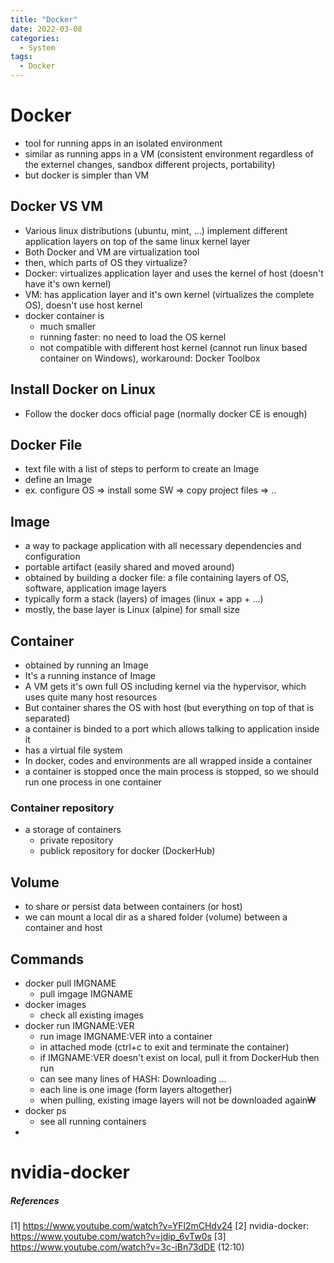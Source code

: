 ```yaml
---
title: "Docker"
date: 2022-03-08
categories:
  - System
tags:
  - Docker
---
```



# Docker
- tool for running apps in an isolated environment
- similar as running apps in a VM (consistent environment regardless of the externel changes, sandbox different projects, portability)
- but docker is simpler than VM

## Docker VS VM
- Various linux distributions (ubuntu, mint, ...) implement different application layers on top of the same linux kernel layer
- Both Docker and VM are virtualization tool
- then, which parts of OS they virtualize?
- Docker: virtualizes application layer and uses the kernel of host (doesn't have it's own kernel)
- VM: has application layer and it's own kernel (virtualizes the complete OS), doesn't use host kernel
- docker container is 
  * much smaller
  * running faster: no need to load the OS kernel 
  * not compatible with different host kernel (cannot run linux based container on Windows), workaround: Docker Toolbox

## Install Docker on Linux
- Follow the docker docs official page (normally docker CE is enough)


## Docker File
- text file with a list of steps to perform to create an Image
- define an Image
- ex. configure OS => install some SW => copy project files => ..

## Image
- a way to package application with all necessary dependencies and configuration
- portable artifact (easily shared and moved around)
- obtained by building a docker file: a file containing layers of OS, software, application image layers
- typically form a stack (layers) of images (linux + app + ...)
- mostly, the base layer is Linux (alpine) for small size
 

## Container
- obtained by running an Image
- It's a running instance of Image
- A VM gets it's own full OS including kernel via the hypervisor, which uses quite many host resources 
- But container shares the OS with host (but everything on top of that is separated)
- a container is binded to a port which allows talking to application inside it
- has a virtual file system
- In docker, codes and environments are all wrapped inside a container 
- a container is stopped once the main process is stopped, so we should run one process in one container 

### Container repository
- a storage of containers
  * private repository
  * publick repository for docker (DockerHub)

## Volume
- to share or persist data between containers (or host)
- we can mount a local dir as a shared folder (volume) between a container and host

## Commands
- docker pull IMGNAME
  * pull imgage IMGNAME
- docker images
  * check all existing images
- docker run IMGNAME:VER
  * run image IMGNAME:VER into a container
  * in attached mode (ctrl+c to exit and terminate the container) 
  * if IMGNAME:VER doesn't exist on local, pull it from DockerHub then run
  * can see many lines of HASH: Downloading ... 
  * each line is one image (form layers altogether)
  * when pulling, existing image layers will not be downloaded again₩
- docker ps
  * see all running containers
-

# nvidia-docker


##### References
[1] https://www.youtube.com/watch?v=YFl2mCHdv24
[2] nvidia-docker: https://www.youtube.com/watch?v=jdip_6vTw0s
[3] https://www.youtube.com/watch?v=3c-iBn73dDE (12:10)
